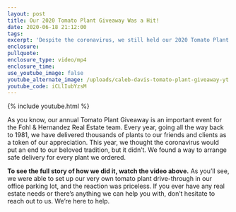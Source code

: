 ```yaml
---
layout: post
title: Our 2020 Tomato Plant Giveaway Was a Hit!
date: 2020-06-18 21:12:00
tags:
excerpt: 'Despite the coronavirus, we still held our 2020 Tomato Plant Giveaway.'
enclosure:
pullquote:
enclosure_type: video/mp4
enclosure_time:
use_youtube_image: false
youtube_alternate_image: /uploads/caleb-davis-tomato-plant-giveaway-yt.jpg
youtube_code: iCLlIubYzsM
---
```


{% include youtube.html %}

As you know, our annual Tomato Plant Giveaway is an important event for the Fohl & Hernandez Real Estate team. Every year, going all the way back to 1981, we have delivered thousands of plants to our friends and clients as a token of our appreciation. This year, we thought the coronavirus would put an end to our beloved tradition, but it didn’t. We found a way to arrange safe delivery for every plant we ordered.&nbsp;

**To see the full story of how we did it, watch the video above.** As you’ll see, we were able to set up our very own tomato plant drive-through in our office parking lot, and the reaction was priceless. If you ever have any real estate needs or there’s anything we can help you with, don’t hesitate to reach out to us. We’re here to help.&nbsp;